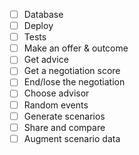 - [ ] Database
- [ ] Deploy
- [ ] Tests
- [ ] Make an offer & outcome
- [ ] Get advice 
- [ ] Get a negotiation score
- [ ] End/lose the negotiation
- [ ] Choose advisor
- [ ] Random events
- [ ] Generate scenarios
- [ ] Share and compare
- [ ] Augment scenario data

